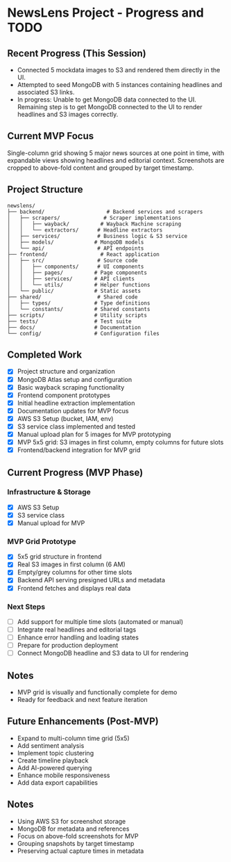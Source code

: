 # NewsLens Project - Progress and TODO

## Recent Progress (This Session)
- Connected 5 mockdata images to S3 and rendered them directly in the UI.
- Attempted to seed MongoDB with 5 instances containing headlines and associated S3 links.
- In progress: Unable to get MongoDB data connected to the UI. Remaining step is to get MongoDB connected to the UI to render headlines and S3 images correctly.

## Current MVP Focus
Single-column grid showing 5 major news sources at one point in time, with expandable views showing headlines and editorial context. Screenshots are cropped to above-fold content and grouped by target timestamp.

## Project Structure
```
newslens/
├── backend/                    # Backend services and scrapers
│   ├── scrapers/              # Scraper implementations
│   │   ├── wayback/          # Wayback Machine scraping
│   │   └── extractors/      # Headline extractors
│   ├── services/            # Business logic & S3 service
│   ├── models/             # MongoDB models
│   └── api/                 # API endpoints
├── frontend/                 # React application
│   ├── src/                 # Source code
│   │   ├── components/      # UI components
│   │   ├── pages/          # Page components
│   │   ├── services/       # API clients
│   │   └── utils/          # Helper functions
│   └── public/             # Static assets
├── shared/                  # Shared code
│   ├── types/              # Type definitions
│   └── constants/          # Shared constants
├── scripts/                # Utility scripts
├── tests/                  # Test suite
├── docs/                   # Documentation
└── config/                 # Configuration files
```

## Completed Work
- [x] Project structure and organization
- [x] MongoDB Atlas setup and configuration
- [x] Basic wayback scraping functionality
- [x] Frontend component prototypes
- [x] Initial headline extraction implementation
- [x] Documentation updates for MVP focus
- [x] AWS S3 Setup (bucket, IAM, env)
- [x] S3 service class implemented and tested
- [x] Manual upload plan for 5 images for MVP prototyping
- [x] MVP 5x5 grid: S3 images in first column, empty columns for future slots
- [x] Frontend/backend integration for MVP grid

## Current Progress (MVP Phase)

### Infrastructure & Storage
- [x] AWS S3 Setup
- [x] S3 service class
- [x] Manual upload for MVP

### MVP Grid Prototype
- [x] 5x5 grid structure in frontend
- [x] Real S3 images in first column (6 AM)
- [x] Empty/grey columns for other time slots
- [x] Backend API serving presigned URLs and metadata
- [x] Frontend fetches and displays real data

### Next Steps
- [ ] Add support for multiple time slots (automated or manual)
- [ ] Integrate real headlines and editorial tags
- [ ] Enhance error handling and loading states
- [ ] Prepare for production deployment
- [ ] Connect MongoDB headline and S3 data to UI for rendering

## Notes
- MVP grid is visually and functionally complete for demo
- Ready for feedback and next feature iteration

## Future Enhancements (Post-MVP)
- Expand to multi-column time grid (5x5)
- Add sentiment analysis
- Implement topic clustering
- Create timeline playback
- Add AI-powered querying
- Enhance mobile responsiveness
- Add data export capabilities

## Notes
- Using AWS S3 for screenshot storage
- MongoDB for metadata and references
- Focus on above-fold screenshots for MVP
- Grouping snapshots by target timestamp
- Preserving actual capture times in metadata 